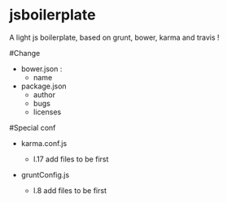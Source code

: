 jsboilerplate
=============

A light js boilerplate, based on grunt, bower, karma and travis !

#Change

* bower.json :
  * name
* package.json
  * author
  * bugs
  * licenses

#Special conf

* karma.conf.js
  * l.17 add files to be first

* gruntConfig.js
  * l.8 add files to be first
